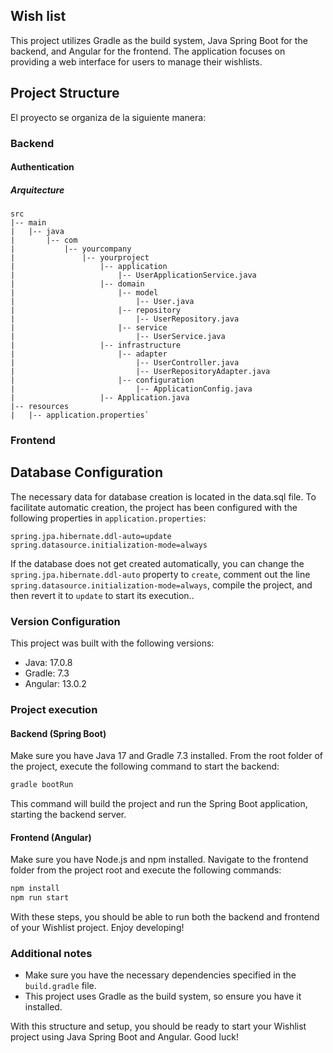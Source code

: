 ## Wish list
This project utilizes Gradle as the build system, Java Spring Boot for the backend, and Angular for the frontend. The application focuses on providing a web interface for users to manage their wishlists.

## Project Structure
El proyecto se organiza de la siguiente manera:

### Backend
#### Authentication
##### Arquitecture
```
src
|-- main
|   |-- java
|       |-- com
|           |-- yourcompany
|               |-- yourproject
|                   |-- application
|                       |-- UserApplicationService.java
|                   |-- domain
|                       |-- model
|                           |-- User.java
|                       |-- repository
|                           |-- UserRepository.java
|                       |-- service
|                           |-- UserService.java
|                   |-- infrastructure
|                       |-- adapter
|                           |-- UserController.java
|                           |-- UserRepositoryAdapter.java
|                       |-- configuration
|                           |-- ApplicationConfig.java
|                   |-- Application.java
|-- resources
|   |-- application.properties`
```

### Frontend

## Database Configuration
The necessary data for database creation is located in the data.sql file. To facilitate automatic creation, the project has been configured with the following properties in `application.properties`:
```properties
spring.jpa.hibernate.ddl-auto=update
spring.datasource.initialization-mode=always
```
If the database does not get created automatically, you can change the `spring.jpa.hibernate.ddl-auto` property to `create`, comment out the line `spring.datasource.initialization-mode=always`, compile the project, and then revert it to `update` to start its execution..

### Version Configuration
This project was built with the following versions:

- Java: 17.0.8
- Gradle: 7.3
- Angular: 13.0.2

### Project execution
#### Backend (Spring Boot)
Make sure you have Java 17 and Gradle 7.3 installed. From the root folder of the project, execute the following command to start the backend:

```bash
gradle bootRun
```

This command will build the project and run the Spring Boot application, starting the backend server.

#### Frontend (Angular)
Make sure you have Node.js and npm installed. Navigate to the frontend folder from the project root and execute the following commands:
```bash
npm install
npm run start
```
With these steps, you should be able to run both the backend and frontend of your Wishlist project. Enjoy developing!

### Additional notes
- Make sure you have the necessary dependencies specified in the `build.gradle` file.
- This project uses Gradle as the build system, so ensure you have it installed.

With this structure and setup, you should be ready to start your Wishlist project using Java Spring Boot and Angular. Good luck!